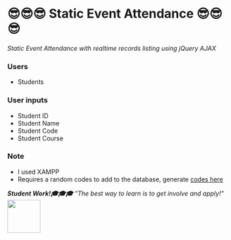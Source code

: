# :sunglasses::sunglasses::sunglasses: Static Event Attendance :sunglasses::sunglasses::sunglasses:
_Static Event Attendance with realtime records listing using jQuery AJAX_

### Users
* Students

### User inputs
* Student ID
* Student Name
* Student Code
* Student Course

### Note
* I used XAMPP
* Requires a random codes to add to the database, generate [codes here](http://www.generaterandomcodes.com/free-generate-random-codes-tool)


_**Student Work!:mortar_board::mortar_board::mortar_board:** "The best way to learn is to get involve and apply!"_ <img src=https://i.imgur.com/Gs4Mc7E.jpg width="75px">
